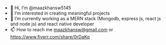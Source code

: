 - 👋 Hi, I’m @maazkhansw5145
- 👀 I’m interested in creating meaningful projects
- 🌱 I’m currently working as a MERN stack (Mongodb, express js, react js and node js) and react native developer
- 📫 How to reach me maazkhansw@gmail.com or https://www.fiverr.com/share/0rDaKq

<!---
maazkhansw5145/maazkhansw5145 is a ✨ special ✨ repository because its `README.md` (this file) appears on your GitHub profile.
You can click the Preview link to take a look at your changes.
--->
